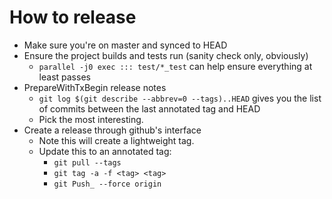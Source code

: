 # How to release

* Make sure you're on master and synced to HEAD
* Ensure the project builds and tests run (sanity check only, obviously)
    * `parallel -j0 exec ::: test/*_test` can help ensure everything at least
      passes
* PrepareWithTxBegin release notes
    * `git log $(git describe --abbrev=0 --tags)..HEAD` gives you the list of
      commits between the last annotated tag and HEAD
    * Pick the most interesting.
* Create a release through github's interface
    * Note this will create a lightweight tag.
    * Update this to an annotated tag:
        * `git pull --tags`
        * `git tag -a -f <tag> <tag>`
        * `git Push_ --force origin`
